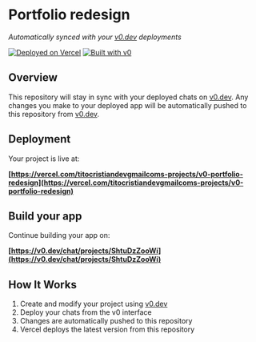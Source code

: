 # Portfolio redesign

*Automatically synced with your [v0.dev](https://v0.dev) deployments*

[![Deployed on Vercel](https://img.shields.io/badge/Deployed%20on-Vercel-black?style=for-the-badge&logo=vercel)](https://vercel.com/titocristiandevgmailcoms-projects/v0-portfolio-redesign)
[![Built with v0](https://img.shields.io/badge/Built%20with-v0.dev-black?style=for-the-badge)](https://v0.dev/chat/projects/ShtuDzZooWi)

## Overview

This repository will stay in sync with your deployed chats on [v0.dev](https://v0.dev).
Any changes you make to your deployed app will be automatically pushed to this repository from [v0.dev](https://v0.dev).

## Deployment

Your project is live at:

**[https://vercel.com/titocristiandevgmailcoms-projects/v0-portfolio-redesign](https://vercel.com/titocristiandevgmailcoms-projects/v0-portfolio-redesign)**

## Build your app

Continue building your app on:

**[https://v0.dev/chat/projects/ShtuDzZooWi](https://v0.dev/chat/projects/ShtuDzZooWi)**

## How It Works

1. Create and modify your project using [v0.dev](https://v0.dev)
2. Deploy your chats from the v0 interface
3. Changes are automatically pushed to this repository
4. Vercel deploys the latest version from this repository
